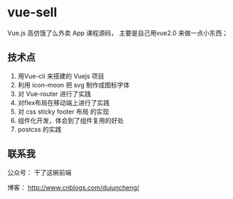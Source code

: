# vue-sell
Vue.js 高仿饿了么外卖 App 课程源码，
主要是自己用vue2.0 来做一点小东西；


## 技术点
1. 用Vue-cli 来搭建的 Vuejs 项目
2. 利用 icon-moon 把 svg 制作成图标字体
3. 对 Vue-router 进行了实践
4. 对flex布局在移动端上进行了实践
5. 对 css sticky footer 布局 的实现
6. 组件化开发，体会到了组件复用的好处
7. postcss 的实践


## 联系我

公众号： 干了这碗前端

博客： http://www.cnblogs.com/dujuncheng/





